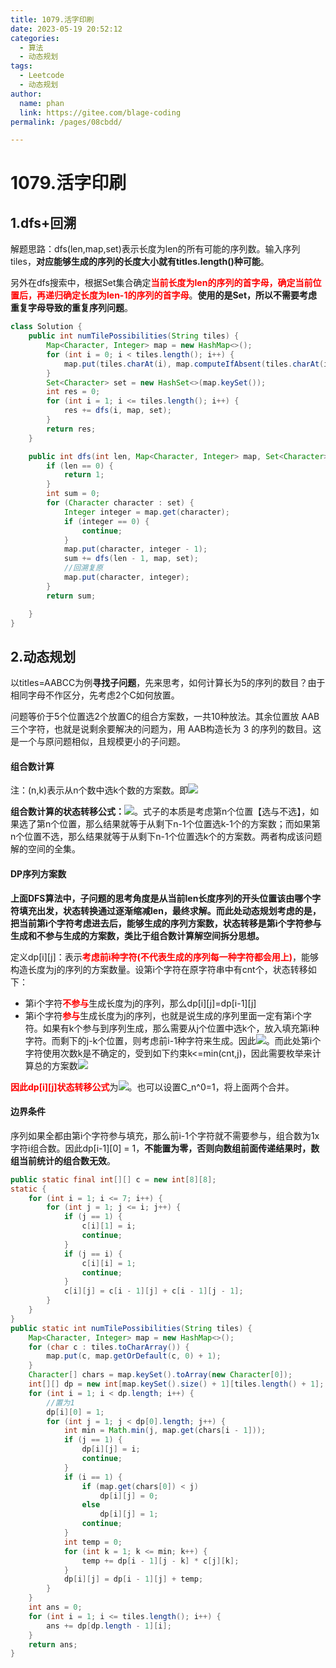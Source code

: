 ```yaml
---
title: 1079.活字印刷
date: 2023-05-19 20:52:12
categories: 
  - 算法
  - 动态规划
tags: 
  - Leetcode
  - 动态规划
author: 
  name: phan
  link: https://gitee.com/blage-coding
permalink: /pages/08cbdd/

---
```

# 1079.活字印刷

## 1.dfs+回溯

解题思路：dfs\(len,map,set\)表示长度为len的所有可能的序列数。输入序列tiles，**对应能够生成的序列的长度大小就有titles.length()种可能**。

另外在dfs搜索中，根据Set集合确定<font color="red">**当前长度为len的序列的首字母，确定当前位置后，再递归确定长度为len-1的序列的首字母**</font>。**使用的是Set，所以不需要考虑重复字母导致的重复序列问题**。

```java
class Solution {
    public int numTilePossibilities(String tiles) {
        Map<Character, Integer> map = new HashMap<>();
        for (int i = 0; i < tiles.length(); i++) {
            map.put(tiles.charAt(i), map.computeIfAbsent(tiles.charAt(i), key -> 0) + 1);
        }
        Set<Character> set = new HashSet<>(map.keySet());
        int res = 0;
        for (int i = 1; i <= tiles.length(); i++) {
            res += dfs(i, map, set);
        }
        return res;
    }

    public int dfs(int len, Map<Character, Integer> map, Set<Character> set) {
        if (len == 0) {
            return 1;
        }
        int sum = 0;
        for (Character character : set) {
            Integer integer = map.get(character);
            if (integer == 0) {
                continue;
            }
            map.put(character, integer - 1);
            sum += dfs(len - 1, map, set);
            //回溯复原
            map.put(character, integer);
        }
        return sum;

    }
}
```

## 2.动态规划

以titles=AABCC为例**寻找子问题**，先来思考，如何计算长为5的序列的数目？由于相同字母不作区分，先考虑2个C如何放置。

问题等价于5个位置选2个放置C的组合方案数，一共10种放法。其余位置放 AAB 三个字符，也就是说剩余要解决的问题为，用 AAB构造长为 3 的序列的数目。这是一个与原问题相似，且规模更小的子问题。

#### 组合数计算

注：(n,k)表示从n个数中选k个数的方案数。即<img src="https://jsd.cdn.zzko.cn/gh/blage-coding/picx-images-hosting@master/20230520/image.4nga0p3te780.webp" style="zoom:100%;" />

**组合数计算的状态转移公式：**![](https://jsd.cdn.zzko.cn/gh/blage-coding/picx-images-hosting@master/20230520/image.67do4oakeik0.webp)。式子的本质是考虑第n个位置【选与不选】，如果选了第n个位置，那么结果就等于从剩下n-1个位置选k-1个的方案数；而如果第n个位置不选，那么结果就等于从剩下n-1个位置选k个的方案数。两者构成该问题解的空间的全集。

#### DP序列方案数

**上面DFS算法中，子问题的思考角度是从当前len长度序列的开头位置该由哪个字符填充出发，状态转换通过逐渐缩减len，最终求解。而此处动态规划考虑的是，把当前第i个字符考虑进去后，能够生成的序列方案数，状态转移是第i个字符参与生成和不参与生成的方案数，类比于组合数计算解空间拆分思想。**

定义dp\[i\]\[j\]：表示<font color="red">**考虑前i种字符(不代表生成的序列每一种字符都会用上)**</font>，能够构造长度为j的序列的方案数量。设第i个字符在原字符串中有cnt个，状态转移如下：

- 第i个字符<font color="red">**不参与**</font>生成长度为j的序列，那么dp\[i\]\[j\]=dp\[i-1\]\[j\]
- 第i个字符<font color="red">**参与**</font>生成长度为j的序列，也就是说生成的序列里面一定有第i个字符。如果有k个参与到序列生成，那么需要从j个位置中选k个，放入填充第i种字符。而剩下的j-k个位置，则考虑前i-1种字符来生成。因此![](https://jsd.cdn.zzko.cn/gh/blage-coding/picx-images-hosting@master/20230520/image.4srhu1y10ve0.webp)。而此处第i个字符使用次数k是不确定的，受到如下约束k<=min(cnt,j)，因此需要枚举来计算总的方案数![](https://jsd.cdn.zzko.cn/gh/blage-coding/picx-images-hosting@master/20230520/image.6yjil4gxj4g0.webp)

<font color="red">**因此dp\[i\]\[j\]状态转移公式**</font>为![](https://jsd.cdn.zzko.cn/gh/blage-coding/picx-images-hosting@master/20230520/image.1fljfvgad6bk.webp)。也可以设置C_n^0=1，将上面两个合并。

#### 边界条件

序列如果全都由第i个字符参与填充，那么前i-1个字符就不需要参与，组合数为1x字符i组合数。因此dp\[i-1\]\[0\] = 1，**不能置为零，否则向数组前面传递结果时，数组当前统计的组合数无效**。

```java
public static final int[][] c = new int[8][8];
static {
    for (int i = 1; i <= 7; i++) {
        for (int j = 1; j <= i; j++) {
            if (j == 1) {
                c[i][1] = i;
                continue;
            }
            if (j == i) {
                c[i][i] = 1;
                continue;
            }
            c[i][j] = c[i - 1][j] + c[i - 1][j - 1];
        }
    }
}
public static int numTilePossibilities(String tiles) {
    Map<Character, Integer> map = new HashMap<>();
    for (char c : tiles.toCharArray()) {
        map.put(c, map.getOrDefault(c, 0) + 1);
    }
    Character[] chars = map.keySet().toArray(new Character[0]);
    int[][] dp = new int[map.keySet().size() + 1][tiles.length() + 1];
    for (int i = 1; i < dp.length; i++) {
        //置为1
        dp[i][0] = 1;
        for (int j = 1; j < dp[0].length; j++) {
            int min = Math.min(j, map.get(chars[i - 1]));
            if (j == 1) {
                dp[i][j] = i;
                continue;
            }
            if (i == 1) {
                if (map.get(chars[0]) < j)
                    dp[i][j] = 0;
                else
                    dp[i][j] = 1;
                continue;
            }
            int temp = 0;
            for (int k = 1; k <= min; k++) {
                temp += dp[i - 1][j - k] * c[j][k];
            }
            dp[i][j] = dp[i - 1][j] + temp;
        }
    }
    int ans = 0;
    for (int i = 1; i <= tiles.length(); i++) {
        ans += dp[dp.length - 1][i];
    }
    return ans;
}
```

